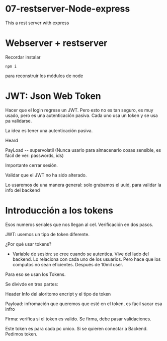 # 07-restserver-Node-express
This a rest server with express

# Webserver + restserver

Recordar instalar 

``````
npm i

``````

para reconstruir los módulos de node 

# JWT: Json Web Token

Hacer que el login regrese un JWT. Pero esto no es tan seguro, es muy usado, pero es una autenticación pasiva. Cada uno usa un token y se usa pa validarse. 

La idea es tener una autenticación pasiva. 

Heard

PayLoad -- supervolatil (Nunca usarlo para almacenarlo cosas sensible, es fácil de ver: passwords, ids)

Importante cerrar sesión. 

Validar que el JWT no ha sido alterado. 

Lo usaremos de una manera general: solo grabamos el uuid, para validar la info del backend


# Introducción a los tokens 

Esos numeros seriales que nos llegan al cel. Verificación en dos pasos. 

JWT: usemos un tipo de token diferente. 

¿Por qué usar tokens? 

- Variable de sesión: se cree cuando se autentica. Vive del lado del backend. Lo relaciona con cada uno de los usuarios. Pero hace que los computos no sean eficientes. Después de 10mil user. 

Para eso se usan los Tokens. 

Se divivde en tres partes: 

Header Info del aloritomo encript y el tipo de token

Payload: infromación que queremos que esté en el token, es fácil sacar esa infro

Firma: verifica si el token es valido. Se firma, debe pasar validaciones. 

Este token es para cada pc unico. Si se quieren conectar a Backend. Pedimos token. 
